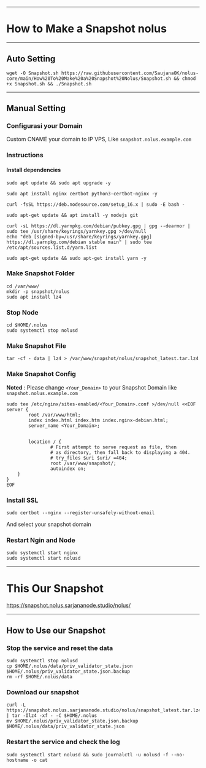 ____________________________________

# How to Make a Snapshot nolus

____________________________________
## Auto Setting
```
wget -O Snapshot.sh https://raw.githubusercontent.com/SaujanaOK/nolus-core/main/How%20To%20Make%20a%20Snapshot%20Nolus/Snapshot.sh && chmod +x Snapshot.sh && ./Snapshot.sh
```
____________________________________

## Manual Setting
### Configurasi your Domain
Custom CNAME your domain to IP VPS, Like `snapshot.nolus.example.com`

### Instructions
#### Install dependencies
```
sudo apt update && sudo apt upgrade -y
```

```
sudo apt install nginx certbot python3-certbot-nginx -y
```

```
curl -fsSL https://deb.nodesource.com/setup_16.x | sudo -E bash -
```

```
sudo apt-get update && apt install -y nodejs git
```

```
curl -sL https://dl.yarnpkg.com/debian/pubkey.gpg | gpg --dearmor | sudo tee /usr/share/keyrings/yarnkey.gpg >/dev/null
echo "deb [signed-by=/usr/share/keyrings/yarnkey.gpg] https://dl.yarnpkg.com/debian stable main" | sudo tee /etc/apt/sources.list.d/yarn.list
```

```
sudo apt-get update && sudo apt-get install yarn -y
```

### Make Snapshot Folder
```
cd /var/www/
mkdir -p snapshot/nolus
sudo apt install lz4
```

### Stop Node
```
cd $HOME/.nolus
sudo systemctl stop nolusd
```

### Make Snapshot File
```
tar -cf - data | lz4 > /var/www/snapshot/nolus/snapshot_latest.tar.lz4
```

### Make Snapshot Config
**Noted** : Please change `<Your_Domain>` to your Snapshot Domain like `snapshot.nolus.example.com`
```
sudo tee /etc/nginx/sites-enabled/<Your_Domain>.conf >/dev/null <<EOF
server {
        root /var/www/html;
        index index.html index.htm index.nginx-debian.html;
        server_name <Your_Domain>; 


        location / {
                # First attempt to serve request as file, then
                # as directory, then fall back to displaying a 404.
                # try_files $uri $uri/ =404;
                root /var/www/snapshot/;
                autoindex on;
    }
}
EOF
```

### Install SSL
```
sudo certbot --nginx --register-unsafely-without-email
```
And select your snapshot domain
        
### Restart Ngin and Node
```
sudo systemctl start nginx
sudo systemctl start nolusd
```
______________________________
# This Our Snapshot
https://snapshot.nolus.sarjananode.studio/nolus/
______________________________
        
## How to Use our Snapshot
### Stop the service and reset the data
```
sudo systemctl stop nolusd
cp $HOME/.nolus/data/priv_validator_state.json $HOME/.nolus/priv_validator_state.json.backup
rm -rf $HOME/.nolus/data
```
### Download our snapshot
```
curl -L https://snapshot.nolus.sarjananode.studio/nolus/snapshot_latest.tar.lz4 | tar -Ilz4 -xf - -C $HOME/.nolus
mv $HOME/.nolus/priv_validator_state.json.backup $HOME/.nolus/data/priv_validator_state.json
```

### Restart the service and check the log
```
sudo systemctl start nolusd && sudo journalctl -u nolusd -f --no-hostname -o cat
```
